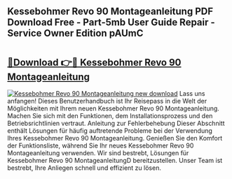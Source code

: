 ## Kessebohmer Revo 90 Montageanleitung PDF Download Free - Part-5mb User Guide Repair - Service Owner Edition pAUmC

# <h2><a href="http://df8arte.blite.top/?on=Kessebohmer+Revo+90+Montageanleitung">🔗Download 👉🔴 Kessebohmer Revo 90 Montageanleitung</a></h2>

[![Kessebohmer Revo 90 Montageanleitung new download](https://i.imgur.com/lujVjoI.png)](http://df8arte.blite.top/?on=Kessebohmer+Revo+90+Montageanleitung)
Lass uns anfangen! Dieses Benutzerhandbuch ist Ihr Reisepass in die Welt der Möglichkeiten mit Ihrem neuen Kessebohmer Revo 90 Montageanleitung. Machen Sie sich mit den Funktionen, dem Installationsprozess und den Betriebsrichtlinien vertraut. Anleitung zur Fehlerbehebung Dieser Abschnitt enthält Lösungen für häufig auftretende Probleme bei der Verwendung Ihres Kessebohmer Revo 90 Montageanleitung. Genießen Sie den Komfort der Funktionsliste, während Sie Ihr neues Kessebohmer Revo 90 Montageanleitung verwenden. Wir sind bestrebt, Lösungen für Kessebohmer Revo 90 MontageanleitungD bereitzustellen. Unser Team ist bestrebt, Ihre Anliegen schnell und effizient zu lösen.
